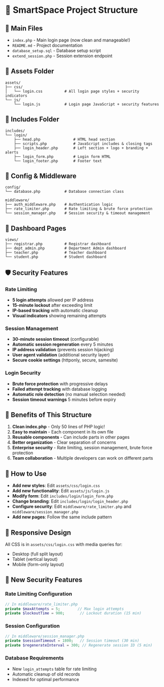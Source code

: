 # 📁 SmartSpace Project Structure

## 🎯 **Main Files**
- `index.php` - Main login page (now clean and manageable!)
- `README.md` - Project documentation
- `database_setup.sql` - Database setup script
- `extend_session.php` - Session extension endpoint

## 📂 **Assets Folder**
```
assets/
├── css/
│   └── login.css          # All login page styles + security indicators
└── js/
    └── login.js           # Login page JavaScript + security features
```

## 📂 **Includes Folder**
```
includes/
└── login/
    ├── head.php               # HTML head section
    ├── scripts.php            # JavaScript includes & closing tags
    ├── login_header.php       # Left section + logo + branding + alerts
    ├── login_form.php         # Login form HTML
    └── login_footer.php       # Footer text
```

## 📂 **Config & Middleware**
```
config/
└── database.php           # Database connection class

middleware/
├── auth_middleware.php    # Authentication logic
├── rate_limiter.php       # Rate limiting & brute force protection
└── session_manager.php    # Session security & timeout management
```

## 📂 **Dashboard Pages**
```
views/
├── registrar.php          # Registrar dashboard
├── dept_admin.php         # Department Admin dashboard
├── teacher.php            # Teacher dashboard
└── student.php            # Student dashboard
```

## 🛡️ **Security Features**

### **Rate Limiting**
- **5 login attempts** allowed per IP address
- **15-minute lockout** after exceeding limit
- **IP-based tracking** with automatic cleanup
- **Visual indicators** showing remaining attempts

### **Session Management**
- **30-minute session timeout** (configurable)
- **Automatic session regeneration** every 5 minutes
- **IP address validation** (prevents session hijacking)
- **User agent validation** (additional security layer)
- **Secure cookie settings** (httponly, secure, samesite)

### **Login Security**
- **Brute force protection** with progressive delays
- **Failed attempt tracking** with database logging
- **Automatic role detection** (no manual selection needed)
- **Session timeout warnings** 5 minutes before expiry

## 🎨 **Benefits of This Structure**

1. **Clean index.php** - Only 50 lines of PHP logic!
2. **Easy to maintain** - Each component in its own file
3. **Reusable components** - Can include parts in other pages
4. **Better organization** - Clear separation of concerns
5. **Enterprise security** - Rate limiting, session management, brute force protection
6. **Team collaboration** - Multiple developers can work on different parts

## 🔧 **How to Use**

- **Add new styles**: Edit `assets/css/login.css`
- **Add new functionality**: Edit `assets/js/login.js`
- **Modify form**: Edit `includes/login/login_form.php`
- **Change branding**: Edit `includes/login/login_header.php`
- **Configure security**: Edit `middleware/rate_limiter.php` and `middleware/session_manager.php`
- **Add new pages**: Follow the same include pattern

## 📱 **Responsive Design**
All CSS is in `assets/css/login.css` with media queries for:
- Desktop (full split layout)
- Tablet (vertical layout)
- Mobile (form-only layout)

## 🚀 **New Security Features**

### **Rate Limiting Configuration**
```php
// In middleware/rate_limiter.php
private $maxAttempts = 5;        // Max login attempts
private $lockoutTime = 900;       // Lockout duration (15 min)
```

### **Session Configuration**
```php
// In middleware/session_manager.php
private $sessionTimeout = 1800;   // Session timeout (30 min)
private $regenerateInterval = 300; // Regenerate session ID (5 min)
```

### **Database Requirements**
- New `login_attempts` table for rate limiting
- Automatic cleanup of old records
- Indexed for optimal performance
